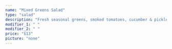 ```yaml
---
name: "Mixed Greens Salad"
type: "salad"
description: "Fresh seasonal greens, smoked tomatoes, cucumber & pickled red onion, with a Porter balsamic vinaigrette"
modifier_1: " "
modifier_2: " "
price: "$13"
picture: "none"
---
```

